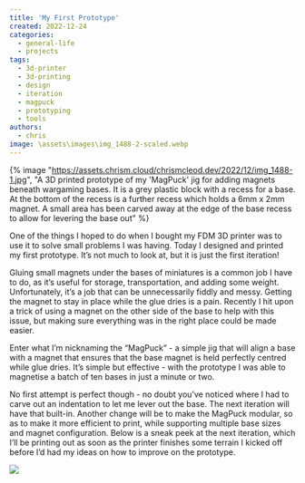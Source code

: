 ```yaml
---
title: 'My First Prototype'
created: 2022-12-24
categories:
  - general-life
  - projects
tags:
  - 3d-printer
  - 3d-printing
  - design
  - iteration
  - magpuck
  - prototyping
  - tools
authors:
  - chris
image: \assets\images\img_1488-2-scaled.webp
---
```


{% image "https://assets.chrism.cloud/chrismcleod.dev/2022/12/img_1488-1.jpg", "A 3D printed prototype of my 'MagPuck' jig for adding magnets beneath wargaming bases. It is a grey plastic block with a recess for a base. At the bottom of the recess is a further recess which holds a 6mm x 2mm magnet. A small area has been carved away at the edge of the base recess to allow for levering the base out" %}

One of the things I hoped to do when I bought my FDM 3D printer was to use it to solve small problems I was having. Today I designed and printed my first prototype. It’s not much to look at, but it is just the first iteration!

Gluing small magnets under the bases of miniatures is a common job I have to do, as it’s useful for storage, transportation, and adding some weight. Unfortunately, it’s a job that can be unnecessarily fiddly and messy. Getting the magnet to stay in place while the glue dries is a pain. Recently I hit upon a trick of using a magnet on the other side of the base to help with this issue, but making sure everything was in the right place could be made easier.

Enter what I’m nicknaming the “MagPuck” - a simple jig that will align a base with a magnet that ensures that the base magnet is held perfectly centred while glue dries. It’s simple but effective - with the prototype I was able to magnetise a batch of ten bases in just a minute or two.

No first attempt is perfect though - no doubt you’ve noticed where I had to carve out an indentation to let me lever out the base. The next iteration will have that built-in. Another change will be to make the MagPuck modular, so as to make it more efficient to print, while supporting multiple base sizes and magnet configuration. Below is a sneak peek at the next iteration, which I’ll be printing out as soon as the printer finishes some terrain I kicked off before I’d had my ideas on how to improve on the prototype.

![](assets/images/Screenshot_20221224_200953-1024x585.png)
